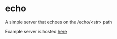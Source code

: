 # echo
A simple server that echoes on the /echo/&lt;str> path

Example server is hosted [here](http://echo.foolproof.io:8080/echo/Hello)
